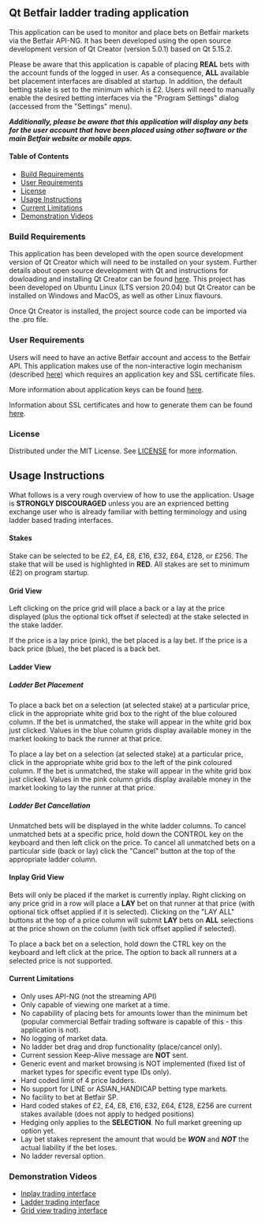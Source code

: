 ## Qt Betfair ladder trading application

This application can be used to monitor and place bets on Betfair markets via the Betfair API-NG. It has been developed using the open source development version of Qt Creator 
(version 5.0.1) based on Qt 5.15.2.

Please be aware that this application is capable of placing **REAL** bets with the account funds of the logged in user. As a consequence, **ALL** available 
bet placement interfaces are disabled at startup. In addition, the default betting stake is set to the minimum which is £2.
Users will need to manually enable the desired betting interfaces via the "Program Settings" dialog (accessed from the "Settings" menu).

***Additionally, please be aware that this application will display any bets for the user account that have been placed using other software or the main Betfair website 
or mobile apps.***

#### Table of Contents
- [Build Requirements](#build-requirements)
- [User Requirements](#user-requirements)
- [License](#license)
- [Usage Instructions](#usage-instructions)
- [Current Limitations](#current-limitations)
- [Demonstration Videos](#demonstration-videos)


### Build Requirements

This application has been developed with the open source development version of Qt Creator which will need to be installed on your system.
Further details about open source development with Qt and instructions for dowloading and installing Qt Creator can be found [here](https://www.qt.io/download-open-source).
This project has been developed on Ubuntu Linux (LTS version 20.04) but Qt Creator can be installed on Windows and MacOS, as well as other Linux flavours.

Once Qt Creator is installed, the project source code can be imported via the .pro file. 


### User Requirements

Users will need to have an active Betfair account and access to the Betfair API. This application makes use of the non-interactive login mechanism 
(described [here](https://docs.developer.betfair.com/display/1smk3cen4v3lu3yomq5qye0ni/Non-Interactive+%28bot%29+login)) which requires an application key 
and SSL certificate files. 

More information about application keys can be found [here](https://docs.developer.betfair.com/display/1smk3cen4v3lu3yomq5qye0ni/Application+Keys).

Information about SSL certificates and how to generate them can be found [here](https://docs.developer.betfair.com/display/1smk3cen4v3lu3yomq5qye0ni/Non-Interactive+%28bot%29+login#NonInteractive(bot)login-CreatingaSelfSignedCertificate).


### License

Distributed under the MIT License. See [LICENSE](https://github.com/doctorcee/betfair_ladder_trader/blob/main/LICENSE) for more information.


## Usage Instructions

What follows is a very rough overview of how to use the application. Usage is **STRONGLY DISCOURAGED** unless you are an exprienced betting exchange user who is already 
familiar with betting terminology and using ladder based trading interfaces.

#### Stakes

Stake can be selected to be £2, £4, £8, £16, £32, £64, £128, or £256. The stake that will be used is highlighted in **RED**. All stakes are set to minimum (£2) on program startup.

#### Grid View

Left clicking on the price grid will place a back or a lay at the price displayed (plus the optional tick offset if selected) at the stake selected in the stake ladder. 

If the price is a lay price (pink), the bet placed is a lay bet. If the price is a back price (blue), the bet placed is a back bet.

#### Ladder View

##### Ladder Bet Placement

To place a back bet on a selection (at selected stake) at a particular price, click in the appropriate white grid box to the right of the blue coloured column. If the bet is 
unmatched, the stake will appear in the white grid box just clicked. Values in the blue column grids display available money in the market looking to back the runner at that price.

To place a lay bet on a selection (at selected stake) at a particular price, click in the appropriate white grid box to the left of the pink coloured column. If the bet is 
unmatched, the stake will appear in the white grid box just clicked. Values in the pink column grids display available money in the market looking to lay the runner at that price.

##### Ladder Bet Cancellation

Unmatched bets will be displayed in the white ladder columns. To cancel unmatched bets at a specific price, hold down the CONTROL key on the keyboard and then left click on the price. 
To cancel all unmatched bets on a particular side (back or lay) click the "Cancel" button at the top of the appropriate ladder column.


#### Inplay Grid View

Bets will only be placed if the market is currently inplay. Right clicking on any price grid in a row will place a **LAY** bet on that runner at that price (with optional tick 
offset applied if it is selected). Clicking on the "LAY ALL" buttons at the top of a price column will submit **LAY** bets on **ALL** selections at the price shown on the column
 (with tick offset applied if selected).
  
To place a back bet on a selection, hold down the CTRL key on the keyboard and left click at the price. The option to back all runners at a selected price is not supported.


#### Current Limitations

* Only uses API-NG (not the streaming API)
* Only capable of viewing one market at a time.
* No capability of placing bets for amounts lower than the minimum bet (popular commercial Betfair trading software is capable of this - this application is not).
* No logging of market data.
* No ladder bet drag and drop functionality (place/cancel only).
* Current session Keep-Alive message are **NOT** sent.
* Generic event and market browsing is NOT implemented (fixed list of market types for specific event type IDs only).
* Hard coded limit of 4 price ladders.
* No support for LINE or ASIAN_HANDICAP betting type markets.
* No facility to bet at Betfair SP.
* Hard coded stakes of £2, £4, £8, £16, £32, £64, £128, £256 are current stakes available (does not apply to hedged positions)
* Hedging only applies to the **SELECTION**. No full market greening up option yet.
* Lay bet stakes represent the amount that would be ***WON*** and ***NOT*** the actual liability if the bet loses.
* No ladder reversal option.


### Demonstration Videos

- [Inplay trading interface]()
- [Ladder trading interface]()
- [Grid view trading interface]()



